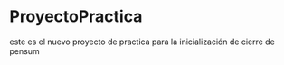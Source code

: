 # ProyectoPractica
este es el nuevo proyecto de practica para la inicialización de cierre de pensum
